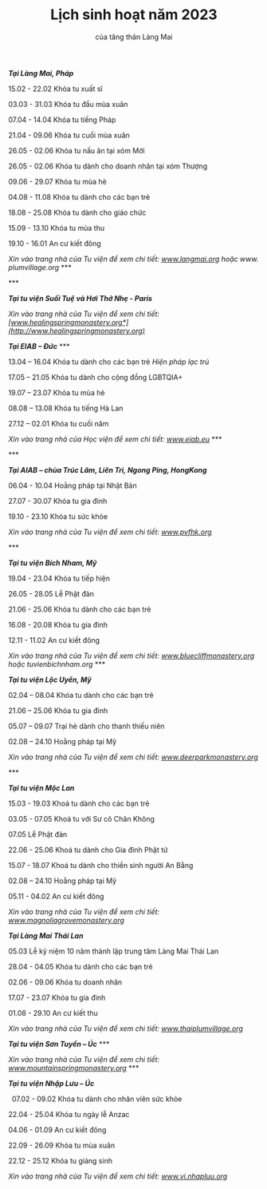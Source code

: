 ﻿---
title: Lịch sinh hoạt năm 2023
author: của tăng thân Làng Mai
---

***Tại Làng Mai, Pháp***

15.02 - 22.02          	Khóa tu xuất sĩ

03.03 - 31.03          	Khóa tu đầu mùa xuân

07.04 - 14.04          	Khóa tu tiếng Pháp

21.04 - 09.06		Khóa tu cuối mùa xuân

26.05 - 02.06		Khóa tu nấu ăn tại xóm Mới

26.05 - 02.06		Khóa tu dành cho doanh nhân tại xóm Thượng

09.06 - 29.07		Khóa tu mùa hè

04.08 - 11.08		Khóa tu dành cho các bạn trẻ

18.08 - 25.08		Khóa tu dành cho giáo chức

15.09 - 13.10		Khóa tu mùa thu

19.10 - 16.01		An cư kiết đông 



*Xin vào trang nhà của Tu viện để xem chi tiết: www.langmai.org hoặc www. plumvillage.org*
\***

\***


***Tại tu viện Suối Tuệ và Hơi Thở Nhẹ - Paris***



*Xin vào trang nhà của Tu viện để xem chi tiết: [www.healingspringmonastery.org*](http://www.healingspringmonastery.org)*

***Tại EIAB – Đức***
\***


13.04 – 16.04          	Khóa tu dành cho các bạn trẻ *Hiện pháp lạc trú*

17.05 – 21.05          	Khóa tu dành cho cộng đồng LGBTQIA+

19.07 – 23.07          	Khóa tu mùa hè

08.08 – 13.08          	Khóa tu tiếng Hà Lan

27.12 – 02.01          	Khóa tu cuối năm



*Xin vào trang nhà của Học viện để xem chi tiết: www.eiab.eu*
\***

\***


***Tại AIAB – chùa Trúc Lâm, Liên Trì, Ngong Ping, HongKong***



06.04 - 10.04		Hoằng pháp tại Nhật Bản

27.07 - 30.07		Khóa tu gia đình

19.10 - 23.10		Khóa tu sức khỏe

*Xin vào trang nhà của Tu viện để xem chi tiết: www.pvfhk.org*


\***


***Tại tu viện Bích Nham, Mỹ***

19.04 - 23.04		Khóa tu tiếp hiện

26.05 - 28.05		Lễ Phật đản

21.06 - 25.06		Khóa tu dành cho các bạn trẻ

16.08 - 20.08		Khóa tu gia đình

12.11 - 11.02		An cư kiết đông



*Xin vào trang nhà của Tu viện để xem chi tiết: www.bluecliffmonastery.org hoặc tuvienbichnham.org*
\***


***Tại tu viện Lộc Uyển, Mỹ***



02.04 – 08.04          	Khóa tu dành cho các bạn trẻ

21.06 – 25.06          	Khóa tu gia đình

05.07 – 09.07          	Trại hè dành cho thanh thiếu niên 

02.08 – 24.10          	Hoằng pháp tại Mỹ



*Xin vào trang nhà của Tu viện để xem chi tiết: www.deerparkmonastery.org*


\***


***Tại tu viện Mộc Lan***

15.03 - 19.03		Khoá tu dành cho các bạn trẻ

03.05 - 07.05		Khoá tu với Sư cô Chân Không

07.05			Lễ Phật đản

22.06 - 25.06		Khoá tu dành cho Gia đình Phật tử

15.07 - 18.07		Khoá tu dành cho thiền sinh người An Bằng

02.08 – 24.10          	Hoằng pháp tại Mỹ

05.11 - 04.02		An cư kiết đông



*Xin vào trang nhà của Tu viện để xem chi tiết: www.magnoliagrovemonastery.org*

***Tại Làng Mai Thái Lan***

05.03			Lễ kỷ niệm 10 năm thành lập trung tâm Làng Mai Thái Lan

28.04 - 04.05		Khóa tu dành cho các bạn trẻ

02.06 - 09.06		Khóa tu doanh nhân

17.07 - 23.07 		Khóa tu gia đình

01.08 - 29.10		An cư kiết thu



*Xin vào trang nhà của Tu viện để xem chi tiết: www.thaiplumvillage.org*



***Tại tu viện Sơn Tuyền – Úc***
\***


*Xin vào trang nhà của Tu viện để xem chi tiết: www.mountainspringmonastery.org*
\***


***Tại tu viện Nhập Lưu – Úc***

` `07.02 - 09.02		Khóa tu dành cho nhân viên sức khỏe

22.04 - 25.04		Khóa tu ngày lễ Anzac

04.06 - 01.09		An cư kiết đông

22.09 - 26.09		Khóa tu mùa xuân

22.12 - 25.12		Khóa tu giáng sinh

*Xin vào trang nhà của Tu viện để xem chi tiết: www.vi.nhapluu.org*

